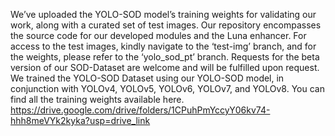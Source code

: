 We’ve uploaded the YOLO-SOD model’s training weights for validating our work, along with a curated set of test images. Our repository encompasses the source code for our developed modules and the Luna enhancer. For access to the test images, kindly navigate to the ‘test-img’ branch, and for the weights, please refer to the ‘yolo_sod_pt’ branch. Requests for the beta version of our SOD-Dataset are welcome and will be fulfilled upon request. 
We trained the YOLO-SOD Dataset using our YOLO-SOD model, in conjunction with YOLOv4, YOLOv5, YOLOv6, YOLOv7, and YOLOv8. You can find all the training weights available here. 
https://drive.google.com/drive/folders/1CPuhPmYccyY06kv74-hhh8meVYk2kyka?usp=drive_link
